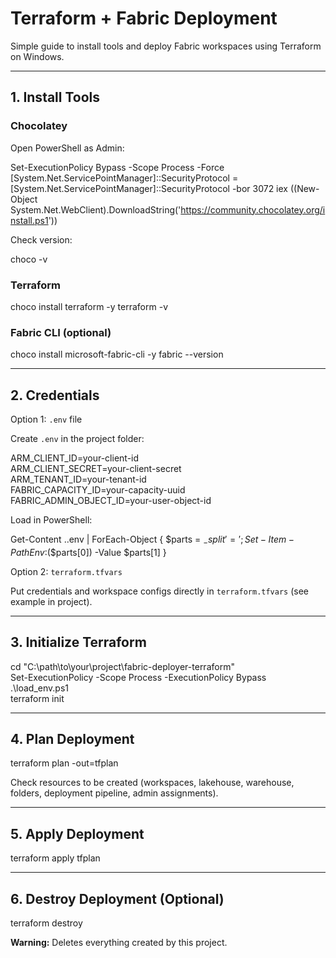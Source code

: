 # Terraform + Fabric Deployment

Simple guide to install tools and deploy Fabric workspaces using Terraform on Windows.

---

## 1. Install Tools

### Chocolatey
Open PowerShell as Admin:

Set-ExecutionPolicy Bypass -Scope Process -Force
[System.Net.ServicePointManager]::SecurityProtocol = [System.Net.ServicePointManager]::SecurityProtocol -bor 3072
iex ((New-Object System.Net.WebClient).DownloadString('https://community.chocolatey.org/install.ps1'))

Check version:

choco -v

### Terraform

choco install terraform -y
terraform -v

### Fabric CLI (optional)

choco install microsoft-fabric-cli -y
fabric --version

---

## 2. Credentials

Option 1: `.env` file  

Create `.env` in the project folder:

ARM_CLIENT_ID=your-client-id  
ARM_CLIENT_SECRET=your-client-secret  
ARM_TENANT_ID=your-tenant-id  
FABRIC_CAPACITY_ID=your-capacity-uuid  
FABRIC_ADMIN_OBJECT_ID=your-user-object-id  

Load in PowerShell:

Get-Content .\.env | ForEach-Object { $parts = $_ -split '='; Set-Item -Path Env:$($parts[0]) -Value $parts[1] }

Option 2: `terraform.tfvars`  

Put credentials and workspace configs directly in `terraform.tfvars` (see example in project).

---

## 3. Initialize Terraform
cd "C:\path\to\your\project\fabric-deployer-terraform"  
Set-ExecutionPolicy -Scope Process -ExecutionPolicy Bypass  
.\load_env.ps1  
terraform init  

---

## 4. Plan Deployment

terraform plan -out=tfplan

Check resources to be created (workspaces, lakehouse, warehouse, folders, deployment pipeline, admin assignments).

---

## 5. Apply Deployment

terraform apply tfplan

---

## 6. Destroy Deployment (Optional)

terraform destroy

**Warning:** Deletes everything created by this project.
